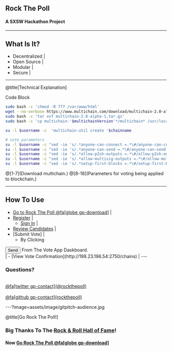 ## Rock The Poll

#### A SXSW Hackathon Project 

---

## What Is It?

- Decentralized |
- Open Source |
- Modular |
- Secure |

---
@title[Technical Explanation]

<p><span class="slide-title">Code Block</span></p>

```bash
sudo bash -c 'chmod -R 777 /var/www/html'
wget --no-verbose https://www.multichain.com/download/multichain-2.0-alpha-1.tar.gz
sudo bash -c 'tar xvf multichain-2.0-alpha-1.tar.gz'
sudo bash -c 'cp multichain-'$multichainVersion'*/multichain* /usr/local/bin/'

su -l $username -c  'multichain-util create '$chainname

# vote parameters
su -l $username -c "sed -ie 's/.*anyone-can-connect =.*\#/anyone-can-connect = true     #/g' /home/"$username"/.multichain/$chainname/params.dat"
su -l $username -c "sed -ie 's/.*anyone-can-send =.*\#/anyone-can-send = true     #/g' /home/"$username"/.multichain/$chainname/params.dat"
su -l $username -c "sed -ie 's/.*allow-p2sh-outputs =.*\#/allow-p2sh-outputs = false     #/g' /home/"$username"/.multichain/$chainname/params.dat"
su -l $username -c "sed -ie 's/.*allow-multisig-outputs =.*\#/allow-multisig-ouputs = false     #/g' /home/"$username"/.multichain/$chainname/params.dat"
su -l $username -c "sed -ie 's/.*setup-first-blocks =.*\#/setup-first-blocks = 10000     #/g' /home/"$username"/.multichain/$chainname/params.dat"
```

@[1-7](Download multichain.)
@[8-18](Parameters for voting being applied to blockchain.)

---

## How To Use
- [Go to Rock The Poll @fa[globe gp-download]](http://198.23.196.54/VoteApp/) |
- [Register](http://198.23.196.54/VoteApp/register.php) |
  + [Sign In](http://198.23.196.54/VoteApp/login.php) |
- [Review Candidates](http://198.23.196.54/VoteApp/ic_send_vote.php) |
- [Submit Vote] |
  + By Clicking<br>
<input type="reset" class="mb-xs mt-xs mr-xs btn btn-success" onclick="sendMetadataToAddress('txtMyAddress', 'txtToAddrSWM', 'txtMessageSWM', 'txtUnitsSWM', this, 'outputSWM');" value="Send">
 From The Vote App Daskboard.<br> |
- [View Vote Confirmation](http://198.23.196.54:2750/chains) |
---

### Questions?

<br>
<a href="">
@fa[twitter gp-contact](@rockthepoll)
</a><br><br><a href="">
@fa[github gp-contact](rockthepoll)
</a>

---?image=assets/image/gitpitch-audience.jpg

@title[Go Rock The Poll!]

### Big Thanks To The <a href="www.rockhall.com">Rock & Roll Hall of Fame</a>!
#### Now [Go Rock The Poll @fa[globe gp-download]](https://voteapp.gq)

